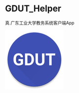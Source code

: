 # GDUT_Helper
真.广东工业大学教务系统客户端App


![图片的替代文字](https://raw.githubusercontent.com/BlackNekoY/GDUT_Helper/master/app/src/main/res/mipmap-xxxhdpi/ic_launcher.png)
